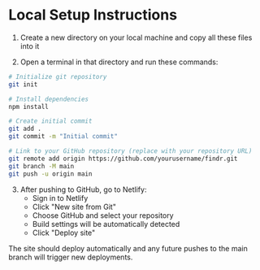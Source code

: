 # Local Setup Instructions

1. Create a new directory on your local machine and copy all these files into it

2. Open a terminal in that directory and run these commands:
```bash
# Initialize git repository
git init

# Install dependencies
npm install

# Create initial commit
git add .
git commit -m "Initial commit"

# Link to your GitHub repository (replace with your repository URL)
git remote add origin https://github.com/yourusername/findr.git
git branch -M main
git push -u origin main
```

3. After pushing to GitHub, go to Netlify:
   - Sign in to Netlify
   - Click "New site from Git"
   - Choose GitHub and select your repository
   - Build settings will be automatically detected
   - Click "Deploy site"

The site should deploy automatically and any future pushes to the main branch will trigger new deployments.
